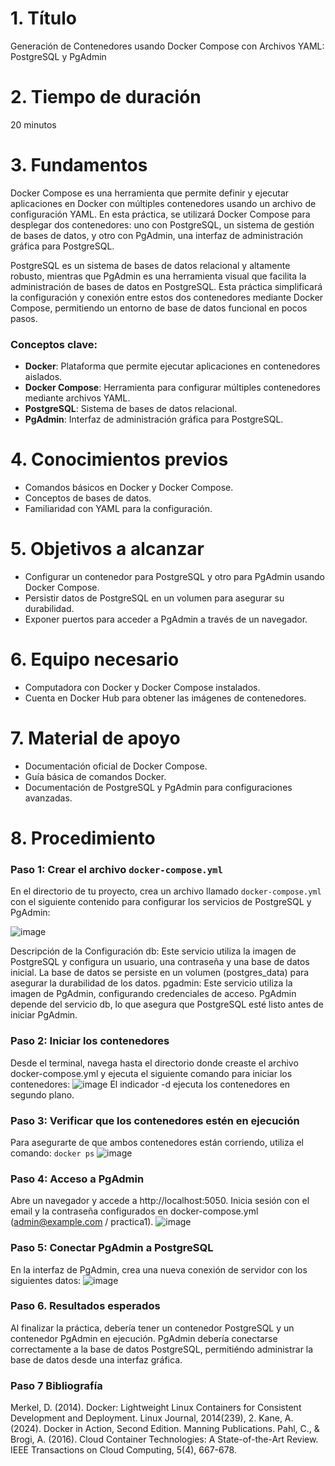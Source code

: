 # 1. Título
Generación de Contenedores usando Docker Compose con Archivos YAML: PostgreSQL y PgAdmin

# 2. Tiempo de duración
20 minutos

# 3. Fundamentos
Docker Compose es una herramienta que permite definir y ejecutar aplicaciones en Docker con múltiples contenedores usando un archivo de configuración YAML. En esta práctica, se utilizará Docker Compose para desplegar dos contenedores: uno con PostgreSQL, un sistema de gestión de bases de datos, y otro con PgAdmin, una interfaz de administración gráfica para PostgreSQL.

PostgreSQL es un sistema de bases de datos relacional y altamente robusto, mientras que PgAdmin es una herramienta visual que facilita la administración de bases de datos en PostgreSQL. Esta práctica simplificará la configuración y conexión entre estos dos contenedores mediante Docker Compose, permitiendo un entorno de base de datos funcional en pocos pasos.

### Conceptos clave:
- **Docker**: Plataforma que permite ejecutar aplicaciones en contenedores aislados.
- **Docker Compose**: Herramienta para configurar múltiples contenedores mediante archivos YAML.
- **PostgreSQL**: Sistema de bases de datos relacional.
- **PgAdmin**: Interfaz de administración gráfica para PostgreSQL.

# 4. Conocimientos previos
- Comandos básicos en Docker y Docker Compose.
- Conceptos de bases de datos.
- Familiaridad con YAML para la configuración.

# 5. Objetivos a alcanzar
- Configurar un contenedor para PostgreSQL y otro para PgAdmin usando Docker Compose.
- Persistir datos de PostgreSQL en un volumen para asegurar su durabilidad.
- Exponer puertos para acceder a PgAdmin a través de un navegador.

# 6. Equipo necesario
- Computadora con Docker y Docker Compose instalados.
- Cuenta en Docker Hub para obtener las imágenes de contenedores.

# 7. Material de apoyo
- Documentación oficial de Docker Compose.
- Guía básica de comandos Docker.
- Documentación de PostgreSQL y PgAdmin para configuraciones avanzadas.

# 8. Procedimiento

### Paso 1: Crear el archivo `docker-compose.yml`
En el directorio de tu proyecto, crea un archivo llamado `docker-compose.yml` con el siguiente contenido para configurar los servicios de PostgreSQL y PgAdmin:

![image](https://github.com/user-attachments/assets/63b5638c-600b-49b5-93de-b6db1f8ad242)


Descripción de la Configuración
db: Este servicio utiliza la imagen de PostgreSQL y configura un usuario, una contraseña y una base de datos inicial. La base de datos se persiste en un volumen (postgres_data) para asegurar la durabilidad de los datos.
pgadmin: Este servicio utiliza la imagen de PgAdmin, configurando credenciales de acceso. PgAdmin depende del servicio db, lo que asegura que PostgreSQL esté listo antes de iniciar PgAdmin.


### Paso 2: Iniciar los contenedores
Desde el terminal, navega hasta el directorio donde creaste el archivo docker-compose.yml y ejecuta el siguiente comando para iniciar los contenedores:
![image](https://github.com/user-attachments/assets/13488bf5-692b-4e54-a2b2-a3d901db40f9)
El indicador -d ejecuta los contenedores en segundo plano.


### Paso 3: Verificar que los contenedores estén en ejecución
Para asegurarte de que ambos contenedores están corriendo, utiliza el comando:
`docker ps`
![image](https://github.com/user-attachments/assets/c20beddd-80a3-4e88-b468-75a8f92618d6)

### Paso 4: Acceso a PgAdmin
Abre un navegador y accede a http://localhost:5050. Inicia sesión con el email y la contraseña configurados en docker-compose.yml (admin@example.com / practica1).
![image](https://github.com/user-attachments/assets/9211fd0b-9f19-40c3-afa2-10c57c757d92)

### Paso 5: Conectar PgAdmin a PostgreSQL
En la interfaz de PgAdmin, crea una nueva conexión de servidor con los siguientes datos:
![image](https://github.com/user-attachments/assets/80351b0c-3d0c-41be-bfa4-2eb3354d4886)

### Paso 6. Resultados esperados
Al finalizar la práctica, debería tener un contenedor PostgreSQL y un contenedor PgAdmin en ejecución. PgAdmin debería conectarse correctamente a la base de datos PostgreSQL, permitiéndo administrar la base de datos desde una interfaz gráfica.

### Paso 7 Bibliografía
Merkel, D. (2014). Docker: Lightweight Linux Containers for Consistent Development and Deployment. Linux Journal, 2014(239), 2.
Kane, A. (2024). Docker in Action, Second Edition. Manning Publications.
Pahl, C., & Brogi, A. (2016). Cloud Container Technologies: A State-of-the-Art Review. IEEE Transactions on Cloud Computing, 5(4), 667-678.







